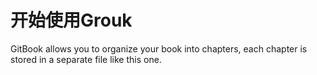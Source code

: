 # 开始使用Grouk

GitBook allows you to organize your book into chapters, each chapter is stored in a separate file like this one.
